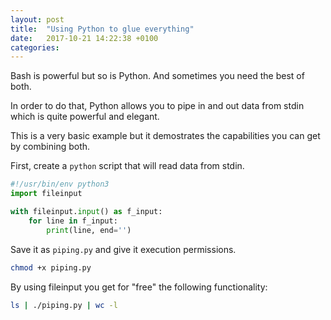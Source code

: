 ```yaml
---
layout: post
title:  "Using Python to glue everything"
date:   2017-10-21 14:22:38 +0100
categories:
---
```


Bash is powerful but so is Python. And sometimes you need the best of both.

In order to do that, Python allows you to pipe in and out data from stdin which is quite powerful and elegant.

This is a very basic example but it demostrates the capabilities you can get by combining both.

First, create a `python` script that will read data from stdin.

```python
#!/usr/bin/env python3
import fileinput

with fileinput.input() as f_input:
    for line in f_input:
        print(line, end='')
```

Save it as `piping.py` and give it execution permissions.

```bash
chmod +x piping.py
```

By using fileinput you get for "free" the following functionality:

```bash
ls | ./piping.py | wc -l
```